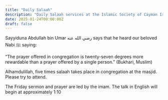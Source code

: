 ```yaml
---
title: "Daily Salaah"
description: "Daily Salaah services at the Islamic Society of Cayman Islands"
date: 2025-01-24T00:00:00Z
draft: false
---
```


Sayyiduna Abdullah bin Umar رضي الله عنه says that he heard our beloved Nabi ﷺ saying:

“The prayer offered in congregation is twenty-seven degrees more rewardable than a prayer offered by a single person.” (Bukhari, Muslim)

Alhamdulillah, five times salaah takes place in congregation at the masjid. Please try to attend.

The Friday sermon and prayer are led by the imam. The talk in English will begin at approximately 1:10
